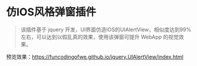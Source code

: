# 仿IOS风格弹窗插件
> 该插件基于 jquery 开发，UI界面仿造IOS的UIAlertView，相似度达到99%左右，可以达到以假乱真的效果，使用该弹窗可提升 WebApp 的视觉效果。

预览效果：https://funcodingofwe.github.io/jquery.UIAlertView/index.html
[](http://ouij63u76.bkt.clouddn.com/%E6%89%8B%E6%9C%BAQQ%E8%A7%86%E9%A2%91_20171212155249.mp4)
